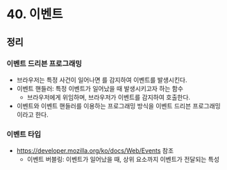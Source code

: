 # 40. 이벤트

## 정리

### 이벤트 드리븐 프로그래밍

- 브라우저는 특정 사건이 일어나면 를 감지하여 이벤트를 발생시킨다.
- 이벤트 핸들러: 특정 이벤트가 일어났을 때 발생시키고자 하는 함수
  - 브라우저에게 위임하며, 브라우저가 이벤트를 감지하여 호출한다.
- 이벤트와 이벤트 핸들러를 이용하는 프로그래밍 방식을 이벤트 드리븐 프로그래밍 이라고 한다.

### 이벤트 타입

- https://developer.mozilla.org/ko/docs/Web/Events 참조
  - 이벤트 버블링: 이벤트가 일어났을 때, 상위 요소까지 이벤트가 전달되는 특성
